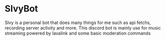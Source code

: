 # SlvyBot

Slvy is a personal bot that does many things for me such as api fetchs, recording server activity and more. This discord bot is mainly use for music streaming powered by lavalink and some basic moderation commands

